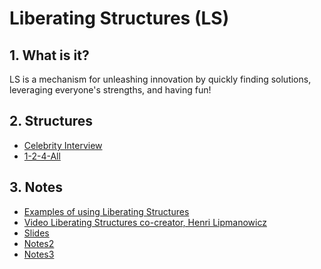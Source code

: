 <!-- numbers -->

# Liberating Structures (LS)

## 1. What is it?
LS is a mechanism for unleashing innovation by quickly finding solutions, leveraging everyone's strengths, and having fun!

## 2. Structures
* [Celebrity Interview](celebrity-interview/)
* [1-2-4-All](1-2-4-all/)

## 3. Notes
* [Examples of using Liberating Structures](examples/)
* [Video Liberating Structures co-creator, Henri Lipmanowicz](video-henri/)
* [Slides](slides/)
* [Notes2](notes2/)
* [Notes3](notes3/)
